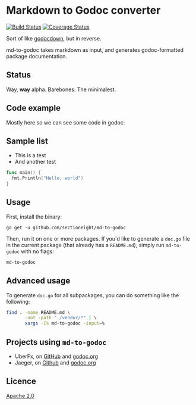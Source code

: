 # Markdown to Godoc converter

[![Build Status][ci-img]][ci]
[![Coverage Status][cov-img]][cov]

Sort of like [godocdown](https://github.com/robertkrimen/godocdown), but in
reverse.

md-to-godoc takes markdown as input, and generates godoc-formatted package
documentation.

## Status

Way, **way** alpha. Barebones. The minimalest.

## Code example

Mostly here so we can see some code in godoc:

## Sample list

* This is a test
* And another test

```go
func main() {
  fmt.Println("Hello, world")
}
```

## Usage

First, install the binary:

```
go get -u github.com/sectioneight/md-to-godoc
```

Then, run it on one or more packages. If you'd like to generate a `doc.go` file
in the current package (that already has a `README.md`), simply run
`md-to-godoc` with no flags:

```bash
md-to-godoc
```

## Advanced usage

To generate `doc.go` for all subpackages, you can do something like the
following:

```bash
find . -name README.md \
       -not -path "./vendor/*" | \
       xargs -I% md-to-godoc -input=%
```

## Projects using `md-to-godoc`

* UberFx, on [GitHub](https://github.com/uber-go/fx) and
  [godoc.org](https://godoc.org/go.uber.org/fx)
* Jaeger, on [Github](https://github.com/uber/jaeger) and
  [godoc.org](https://godoc.org/github.com/uber/jaeger/services/agent)

## Licence

[Apache 2.0](https://www.apache.org/licenses/LICENSE-2.0)

[ci-img]: https://travis-ci.org/sectioneight/md-to-godoc.svg?branch=master
[cov-img]: https://coveralls.io/repos/github/sectioneight/md-to-godoc/badge.svg?branch=master
[ci]: https://travis-ci.org/sectioneight/md-to-godoc
[cov]: https://coveralls.io/github/sectioneight/md-to-godoc?branch=master
